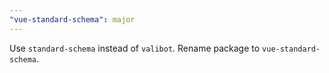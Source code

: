 ```yaml
---
"vue-standard-schema": major
---
```


Use `standard-schema` instead of `valibot`. Rename package to `vue-standard-schema`.
